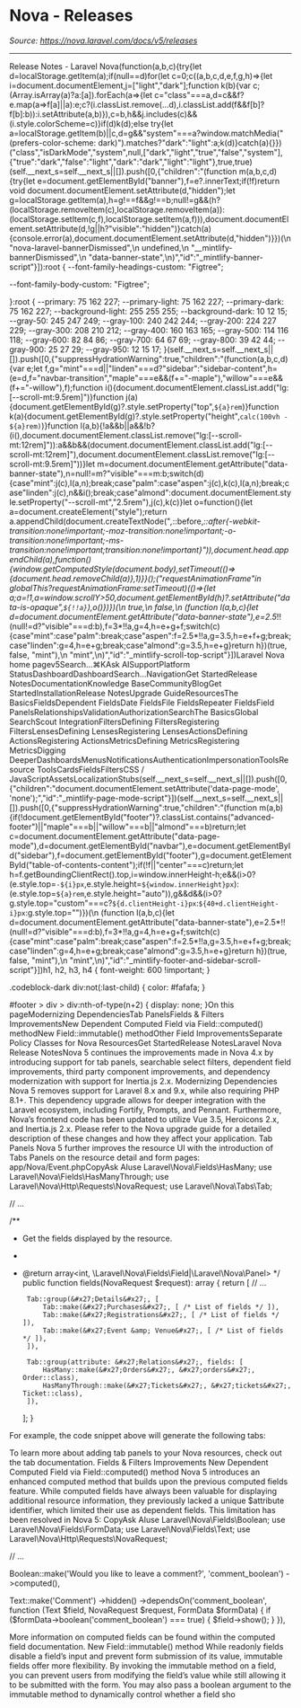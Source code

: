 # Nova - Releases

*Source: https://nova.laravel.com/docs/v5/releases*

---

Release Notes - Laravel Nova(function(a,b,c){try{let d=localStorage.getItem(a);if(null==d)for(let c=0;c((a,b,c,d,e,f,g,h)=>{let i=document.documentElement,j=["light","dark"];function k(b){var c;(Array.isArray(a)?a:[a]).forEach(a=>{let c="class"===a,d=c&&f?e.map(a=>f[a]||a):e;c?(i.classList.remove(...d),i.classList.add(f&&f[b]?f[b]:b)):i.setAttribute(a,b)}),c=b,h&&j.includes(c)&&(i.style.colorScheme=c)}if(d)k(d);else try{let a=localStorage.getItem(b)||c,d=g&&"system"===a?window.matchMedia("(prefers-color-scheme: dark)").matches?"dark":"light":a;k(d)}catch(a){}})("class","isDarkMode","system",null,["dark","light","true","false","system"],{"true":"dark","false":"light","dark":"dark","light":"light"},true,true)(self.__next_s=self.__next_s||[]).push([0,{"children":"(function m(a,b,c,d){try{let e=document.getElementById(\"banner\"),f=e?.innerText;if(!f)return void document.documentElement.setAttribute(d,\"hidden\");let g=localStorage.getItem(a),h=g!==f&&g!==b;null!=g&&(h?(localStorage.removeItem(c),localStorage.removeItem(a)):(localStorage.setItem(c,f),localStorage.setItem(a,f))),document.documentElement.setAttribute(d,!g||h?\"visible\":\"hidden\")}catch(a){console.error(a),document.documentElement.setAttribute(d,\"hidden\")}})(\n  \"nova-laravel-bannerDismissed\",\n  undefined,\n  \"__mintlify-bannerDismissed\",\n  \"data-banner-state\",\n)","id":"_mintlify-banner-script"}]):root {
  --font-family-headings-custom: "Figtree";
  
  --font-family-body-custom: "Figtree";
  
}:root {
    --primary: 75 162 227;
    --primary-light: 75 162 227;
    --primary-dark: 75 162 227;
    --background-light: 255 255 255;
    --background-dark: 10 12 15;
    --gray-50: 245 247 249;
    --gray-100: 240 242 244;
    --gray-200: 224 227 229;
    --gray-300: 208 210 212;
    --gray-400: 160 163 165;
    --gray-500: 114 116 118;
    --gray-600: 82 84 86;
    --gray-700: 64 67 69;
    --gray-800: 39 42 44;
    --gray-900: 25 27 29;
    --gray-950: 12 15 17;
  }(self.__next_s=self.__next_s||[]).push([0,{"suppressHydrationWarning":true,"children":"(function(a,b,c,d){var e;let f,g=\"mint\"===d||\"linden\"===d?\"sidebar\":\"sidebar-content\",h=(e=d,f=\"navbar-transition\",\"maple\"===e&&(f+=\"-maple\"),\"willow\"===e&&(f+=\"-willow\"),f);function i(){document.documentElement.classList.add(\"lg:[--scroll-mt:9.5rem]\")}function j(a){document.getElementById(g)?.style.setProperty(\"top\",`${a}rem`)}function k(a){document.getElementById(g)?.style.setProperty(\"height\",`calc(100vh - ${a}rem)`)}function l(a,b){!a&&b||a&&!b?(i(),document.documentElement.classList.remove(\"lg:[--scroll-mt:12rem]\")):a&&b&&(document.documentElement.classList.add(\"lg:[--scroll-mt:12rem]\"),document.documentElement.classList.remove(\"lg:[--scroll-mt:9.5rem]\"))}let m=document.documentElement.getAttribute(\"data-banner-state\"),n=null!=m?\"visible\"===m:b;switch(d){case\"mint\":j(c),l(a,n);break;case\"palm\":case\"aspen\":j(c),k(c),l(a,n);break;case\"linden\":j(c),n&&i();break;case\"almond\":document.documentElement.style.setProperty(\"--scroll-mt\",\"2.5rem\"),j(c),k(c)}let o=function(){let a=document.createElement(\"style\");return a.appendChild(document.createTextNode(\"*,*::before,*::after{-webkit-transition:none!important;-moz-transition:none!important;-o-transition:none!important;-ms-transition:none!important;transition:none!important}\")),document.head.appendChild(a),function(){window.getComputedStyle(document.body),setTimeout(()=>{document.head.removeChild(a)},1)}}();(\"requestAnimationFrame\"in globalThis?requestAnimationFrame:setTimeout)(()=>{let a;a=!1,a=window.scrollY>50,document.getElementById(h)?.setAttribute(\"data-is-opaque\",`${!!a}`),o()})})(\n  true,\n  false,\n  (function l(a,b,c){let d=document.documentElement.getAttribute(\"data-banner-state\"),e=2.5*!!(null!=d?\"visible\"===d:b),f=3*!!a,g=4,h=e+g+f;switch(c){case\"mint\":case\"palm\":break;case\"aspen\":f=2.5*!!a,g=3.5,h=e+f+g;break;case\"linden\":g=4,h=e+g;break;case\"almond\":g=3.5,h=e+g}return h})(true, false, \"mint\"),\n  \"mint\",\n)","id":"_mintlify-scroll-top-script"}])Laravel Nova home pagev5Search...⌘KAsk AISupportPlatform StatusDashboardDashboardSearch...NavigationGet StartedRelease NotesDocumentationKnowledge BaseCommunityBlogGet StartedInstallationRelease NotesUpgrade GuideResourcesThe BasicsFieldsDependent FieldsDate FieldsFile FieldsRepeater FieldsField PanelsRelationshipsValidationAuthorizationSearchThe BasicsGlobal SearchScout IntegrationFiltersDefining FiltersRegistering FiltersLensesDefining LensesRegistering LensesActionsDefining ActionsRegistering ActionsMetricsDefining MetricsRegistering MetricsDigging DeeperDashboardsMenusNotificationsAuthenticationImpersonationToolsResource ToolsCardsFieldsFiltersCSS / JavaScriptAssetsLocalizationStubs(self.__next_s=self.__next_s||[]).push([0,{"children":"document.documentElement.setAttribute('data-page-mode', 'none');","id":"_mintlify-page-mode-script"}])(self.__next_s=self.__next_s||[]).push([0,{"suppressHydrationWarning":true,"children":"(function m(a,b){if(!document.getElementById(\"footer\")?.classList.contains(\"advanced-footer\")||\"maple\"===b||\"willow\"===b||\"almond\"===b)return;let c=document.documentElement.getAttribute(\"data-page-mode\"),d=document.getElementById(\"navbar\"),e=document.getElementById(\"sidebar\"),f=document.getElementById(\"footer\"),g=document.getElementById(\"table-of-contents-content\");if(!f||\"center\"===c)return;let h=f.getBoundingClientRect().top,i=window.innerHeight-h;e&&(i>0?(e.style.top=`-${i}px`,e.style.height=`${window.innerHeight}px`):(e.style.top=`${a}rem`,e.style.height=\"auto\")),g&&d&&(i>0?g.style.top=\"custom\"===c?`${d.clientHeight-i}px`:`${40+d.clientHeight-i}px`:g.style.top=\"\")})(\n  (function l(a,b,c){let d=document.documentElement.getAttribute(\"data-banner-state\"),e=2.5*!!(null!=d?\"visible\"===d:b),f=3*!!a,g=4,h=e+g+f;switch(c){case\"mint\":case\"palm\":break;case\"aspen\":f=2.5*!!a,g=3.5,h=e+f+g;break;case\"linden\":g=4,h=e+g;break;case\"almond\":g=3.5,h=e+g}return h})(true, false, \"mint\"),\n  \"mint\",\n)","id":"_mintlify-footer-and-sidebar-scroll-script"}])h1, h2, h3, h4 {
    font-weight: 600 !important;
}

.codeblock-dark div:not(:last-child) {
    color: #fafafa;
}

#footer > div > div:nth-of-type(n+2) {
    display: none;
}On this pageModernizing DependenciesTab PanelsFields &amp; Filters ImprovementsNew Dependent Computed Field via Field::computed() methodNew Field::immutable() methodOther Field ImprovementsSeparate Policy Classes for Nova ResourcesGet StartedRelease NotesLaravel Nova Release NotesNova 5 continues the improvements made in Nova 4.x by introducing support for tab panels, searchable select filters, dependent field improvements, third party component improvements, and dependency modernization with support for Inertia.js 2.x.
​Modernizing Dependencies
Nova 5 removes support for Laravel 8.x and 9.x, while also requiring PHP 8.1+. This dependency upgrade allows for deeper integration with the Laravel ecosystem, including Fortify, Prompts, and Pennant.
Furthermore, Nova’s frontend code has been updated to utilize Vue 3.5, Heroicons 2.x, and Inertia.js 2.x. Please refer to the Nova upgrade guide for a detailed description of these changes and how they affect your application.
​Tab Panels
Nova 5 further improves the resource UI with the introduction of Tabs Panels  on the resource detail and form pages:
app/Nova/Event.phpCopyAsk AIuse Laravel\Nova\Fields\HasMany;
use Laravel\Nova\Fields\HasManyThrough;
use Laravel\Nova\Http\Requests\NovaRequest;
use Laravel\Nova\Tabs\Tab;

// ...

/**
 * Get the fields displayed by the resource.
 *
 * @return array&lt;int, \Laravel\Nova\Fields\Field|\Laravel\Nova\Panel&gt;
 */
public function fields(NovaRequest $request): array
{
    return [
        // ...

        Tab::group(&#x27;Details&#x27;, [
            Tab::make(&#x27;Purchases&#x27;, [ /* List of fields */ ]),
            Tab::make(&#x27;Registrations&#x27;, [ /* List of fields */ ]),
            Tab::make(&#x27;Event &amp; Venue&#x27;, [ /* List of fields */ ]),
        ]),

        Tab::group(attribute: &#x27;Relations&#x27;, fields: [
            HasMany::make(&#x27;Orders&#x27;, &#x27;orders&#x27;, Order::class),
            HasManyThrough::make(&#x27;Tickets&#x27;, &#x27;tickets&#x27;, Ticket::class),
        ]),
    ];
}

For example, the code snippet above will generate the following tabs:

To learn more about adding tab panels to your Nova resources, check out the tab documentation.
​Fields &amp; Filters Improvements
​New Dependent Computed Field via Field::computed() method
Nova 5 introduces an enhanced computed method that builds upon the previous computed fields feature. While computed fields have always been valuable for displaying additional resource information, they previously lacked a unique $attribute identifier, which limited their use as dependent fields. This limitation has been resolved in Nova 5:
CopyAsk AIuse Laravel\Nova\Fields\Boolean;
use Laravel\Nova\Fields\FormData;
use Laravel\Nova\Fields\Text;
use Laravel\Nova\Http\Requests\NovaRequest;

// ... 

Boolean::make(&#x27;Would you like to leave a comment?&#x27;, &#x27;comment_boolean&#x27;)
    -&gt;computed(),

Text::make(&#x27;Comment&#x27;)
    -&gt;hidden()
    -&gt;dependsOn(&#x27;comment_boolean&#x27;, function (Text $field, NovaRequest $request, FormData $formData) {
        if ($formData-&gt;boolean(&#x27;comment_boolean&#x27;) === true) {
            $field-&gt;show();
        }
    }),

More information on computed fields can be found within the computed field documentation.
​New Field::immutable() method
While readonly fields disable a field’s input and prevent form submission of its value, immutable fields offer more flexibility. By invoking the immutable method on a field, you can prevent users from modifying the field’s value while still allowing it to be submitted with the form.
You may also pass a boolean argument to the immutable method to dynamically control whether a field sho